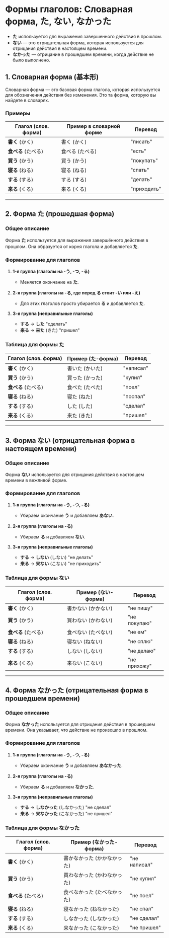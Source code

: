 # Формы глаголов: Словарная форма, た, ない, なかった

- **た** используется для выражения завершенного действия в прошлом.
- **ない** — это отрицательная форма, которая используется для отрицания действия в настоящем времени.
- **なかった** — отрицание в прошедшем времени, когда действие не было выполнено.

## 1. **Словарная форма (基本形)**

Словарная форма — это базовая форма глагола, которая используется для обозначения действия без изменения. Это та форма, которую вы найдете в словарях.

### Примеры

| Глагол (слов. форма) | Пример в словарной форме | Перевод     |
| -------------------- | ------------------------ | ----------- |
| **書く** (かく)      | 書く (かく)              | "писать"    |
| **食べる** (たべる)  | 食べる (たべる)         | "есть"      |
| **買う** (かう)      | 買う (かう)              | "покупать"  |
| **寝る** (ねる)      | 寝る (ねる)              | "спать"     |
| **する** (する)      | する (する)              | "делать"    |
| **来る** (くる)      | 来る (くる)              | "приходить" |

---

## 2. **Форма た** (прошедшая форма)

### Общее описание

Форма **た** используется для выражения завершённого действия в прошлом. Она образуется от корня глагола и добавляется **た**.

### Формирование для глаголов

1. **1-я группа (глаголы на **-う**, **-つ**, **-る**)**
   - Меняется окончание на **た**.

2. **2-я группа (глаголы на **-る**, где перед **る** стоит **-い** или **-え**)**
   - Для этих глаголов просто убирается **る** и добавляется **た**.

3. **3-я группа (неправильные глаголы)**
   - **する** → **した** "сделать"
   - **来る** → **来た** (きた) "пришел"

### Таблица для формы **た**

| Глагол (слов. форма) | Пример (た-форма) | Перевод   |
| -------------------- | ----------------- | --------- |
| **書く** (かく)      | 書いた (かいた)  | "написал" |
| **買う** (かう)      | 買った (かった)  | "купил"   |
| **食べる** (たべる)  | 食べた (たべた)  | "поел"    |
| **寝る** (ねる)      | 寝た (ねた)       | "поспал"  |
| **する** (する)      | した (した)       | "сделал"  |
| **来る** (くる)      | 来た (きた)       | "пришел"  |

---

## 3. **Форма ない** (отрицательная форма в настоящем времени)

### Общее описание

Форма **ない** используется для отрицания действия в настоящем времени в вежливой форме.

### Формирование для глаголов

1. **1-я группа (глаголы на **-う**, **-つ**, **-る**)**
   - Убираем окончание **う** и добавляем **あない**.

2. **2-я группа (глаголы на **-る**)**
   - Убираем **る** и добавляем **ない**.

3. **3-я группа (неправильные глаголы)**
   - **する** → **しない** (しない) "не делать"
   - **来る** → **来ない** (こない) "не приходить"

### Таблица для формы **ない**

| Глагол (слов. форма) | Пример (ない-форма) | Перевод      |
| -------------------- | ------------------- | ------------ |
| **書く** (かく)      | 書かない (かかない) | "не пишу"    |
| **買う** (かう)      | 買わない (かわない) | "не покупаю" |
| **食べる** (たべる)  | 食べない (たべない) | "не ем"      |
| **寝る** (ねる)      | 寝ない (ねない)     | "не сплю"    |
| **する** (する)      | しない (しない)     | "не делаю"   |
| **来る** (くる)      | 来ない (こない)     | "не прихожу" |

---

## 4. **Форма なかった** (отрицательная форма в прошедшем времени)

### Общее описание

Форма **なかった** используется для отрицания действия в прошедшем времени. Она указывает, что действие не произошло в прошлом.

### Формирование для глаголов

1. **1-я группа (глаголы на **-う**, **-つ**, **-る**)**
   - Убираем окончание **う** и добавляем **あなかった**.

2. **2-я группа (глаголы на **-る**)**
   - Убираем **る** и добавляем **なかった**.

3. **3-я группа (неправильные глаголы)**
   - **する** → **しなかった** (しなかった) "не сделал"
   - **来る** → **来なかった** (こなかった) "не пришел"

### Таблица для формы **なかった**

| Глагол (слов. форма) | Пример (なかった-форма)     |  Перевод      |
| -------------------- | --------------------------- | ------------ |
| **書く** (かく)      | 書かなかった (かかなかった) | "не написал" |
| **買う** (かう)      | 買わなかった (かわなかった) | "не купил"   |
| **食べる** (たべる)  | 食べなかった (たべなかった) | "не поел"    |
| **寝る** (ねる)      | 寝なかった (ねなかった)     | "не спал"    |
| **する** (する)      | しなかった (しなかった)     | "не сделал"  |
| **来る** (くる)      | 来なかった (こなかった)     | "не пришел"  |

